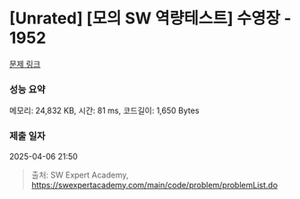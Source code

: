 # [Unrated] [모의 SW 역량테스트] 수영장 - 1952 

[문제 링크](https://swexpertacademy.com/main/code/problem/problemDetail.do?contestProbId=AV5PpFQaAQMDFAUq) 

### 성능 요약

메모리: 24,832 KB, 시간: 81 ms, 코드길이: 1,650 Bytes

### 제출 일자

2025-04-06 21:50



> 출처: SW Expert Academy, https://swexpertacademy.com/main/code/problem/problemList.do